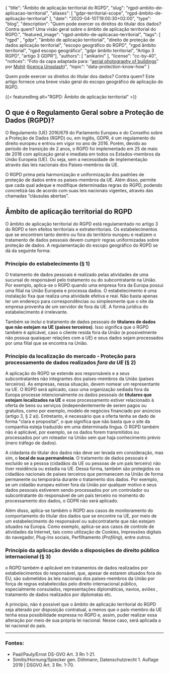 {
    "title": "Âmbito de aplicação territorial do RGPD",
    "slug": "rgpd-ambito-de-aplicacao-territorial",
    "aliases": [ "gdpr-territorial-scope", "rgpd-âmbito-de-aplicação-territorial" ],
    "date": "2020-04-10T19:00:30+02:00",
    "type": "blog",
    "description": "Quem pode exercer os direitos do titular dos dados? Contra quem? Uma visão geral sobre o âmbito de aplicação territorial do RGPD.",
    "featured_image": "rgpd-ambito-de-aplicacao-territorial",
    "tags": [ "rgpd" , "gdpr", "âmbito de aplicação territorial", "direito de proteção de dados aplicação territorial", "escopo geográfico do RGPD", "rgpd âmbito territorial", "rgpd escopo geográfico", "gdpr âmbito territorial", "Artigo 3 RGPD", "artigo 3 GDPR"],
    "authors": [ "anikarini" ],
    "license": "cc-by-40",
    "notices": "Foto da capa adaptada para: “[aerial photography of buildings](https://unsplash.com/photos/6M9xiVgkoN0)” por [Mohit](https://unsplash.com/@98mohitkumar) ([licença Unsplash](https://unsplash.com/license))",
    "topic": "data-protection-know-how"
}

Quem pode exercer os direitos do titular dos dados? Contra quem? Este artigo fornece uma breve visão geral do escopo geográfico de aplicação do RGPD. 

{{< featuredImg alt="RGPD: Âmbito de aplicação territorial" >}}

## O que é o Regulamento Geral sobre a Proteção de Dados (RGPD)?

O Regulamento (UE) 2016/679 do Parlamento Europeu e do Conselho sobre a Proteção de Dados (RGPD) ou, em inglês, GDPR, é um regulamento do direito europeu e entrou em vigor no ano de 2016. Porém, devido ao período de transição de 2 anos, o RGPD foi implementado em 25 de maio de 2018 com aplicação geral e imediata em todos os Estados-membros da União Europeia (UE). Ou seja, sem a necessidade de implementação através das leis nacionais dos Países-membros da UE. 

O RGPD prima pela harmonização e uniformização dos padrões de proteção de dados entre os países-membros da UE. Além disso, permite que cada qual adeque e modifique determinadas regras do RGPD, podendo concretizá-las de acordo com suas leis nacionais vigentes, através das chamadas “cláusulas abertas”.

## Âmbito de aplicação territorial do RGPD

O âmbito de aplicação territorial do RGPD está regulamentado no artigo 3 do RGPD e tem efeitos territoriais e extraterritoriais. Os estabelecimentos que se encontrem tanto dentro ou fora do território europeu e realizem o tratamento de dados pessoais devem cumprir regras uniformizadas sobre proteção de dados. A regulamentação do escopo geográfico do RGPD se dá da seguinte forma:

### Princípio do estabelecimento (§ 1)

O tratamento de dados pessoais é realizado pelas atividades de uma sucursal do responsável pelo tratamento ou do subcontratante na União. Por exemplo, aplica-se o RGPD quando uma empresa fora da Europa possui uma filial na União Europeia e processa dados. O estabelecimento é uma instalação fixa que realiza uma atividade efetiva e real. Não basta apenas ter um endereço para correspondências ou simplesmente que o site da empresa provenha de um servidor de fora da UE. A forma jurídica do estabelecimento é irrelevante.

Também se inclui o tratamento de dados pessoais de **titulares de dados que não estejam na UE (países terceiros)**. Isso significa que o RGPD também é aplicável, caso o cliente resida fora da União (e possivelmente não possua quaisquer relações com a UE) e seus dados sejam processados por uma filial que se encontra na União.

### Princípio da localização do mercado - Proteção para processamento de dados realizados *fora da UE* (§ 2)

A aplicação do RGPD se estende aos responsáveis e a seus subcontratantes não integrantes dos países-membros da União (países terceiros). As empresas, nessa situação, devem nomear um representante na UE. O RGPD será aplicado, caso uma organização sediada fora da Europa processe intencionalmente os  dados pessoais de **titulares que estejam localizados na UE** e esse processamento estiver relacionado à oferta de bens ou serviços (independentemente de serem pagos ou gratuitos, como por exemplo, modelo de negócios financiado por anúncios (artigo 3, § 2 a)). Entretanto, é necessário que a oferta tenha se dado de forma "clara e proposital", o que significa que não basta que o site da companhia esteja traduzido em uma determinada língua. O RGPD também não é aplicável, por exemplo, se os dados forem transmitidos ou processados por um roteador na União sem que haja conhecimento prévio (mero tráfego de dados).

A cidadania do titular dos dados não deve ser levada em consideração, mas sim, o **local de sua permanência**. O tratamento de dados pessoais é excluído se a pessoa (cidadãos da UE ou pessoas de um país terceiro) não tiver residência ou estadia na UE. Dessa forma, também são protegidos os cidadãos nacionais de países terceiros que permanecem na União de forma permanente ou temporária durante o tratamento dos dados. Por exemplo, se um cidadão europeu estiver fora da União por qualquer motivo e seus dados pessoais estiverem sendo processados por um controlador ou subcontratante do responsável de um país terceiro no momento do processamento dos dados, o GDPR não será aplicado.

Além disso, aplica-se também o RGPD aos casos de monitoramento do comportamento do titular dos dados que se encontre na UE, por meio de um estabelecimento do responsável ou subcontratante que não estejam situados na Europa. Como exemplo, aplica-se aos casos de controle de atividades da Internet, tais como utilização de Cookies, Impressões digitais do navegador, Plug-Ins sociais, Perfilhamento (*Profiling*), entre outros. 

### Princípio da aplicação devido a disposições de direito público internacional (§ 3)

o RGPD também é aplicável em tratamentos de dados realizados por estabelecimentos do responsável, que, apesar de estarem situados fora do EU, são submetidos às leis nacionais dos países-membros da União  por força  de regras  estabelecidas pelo direito internacional público, especialmente consulados, representações diplomáticas, navios, aviões , tratamento de dados realizados por diplomatas etc.

A princípio, não é possível que o âmbito de aplicação territorial do RGPD seja alterado por disposição contratual, a menos  que o país-membro da UE tenha essa possibilidade expressa no RGPD e, assim, puder realizar essa alteração por meio de sua própria lei nacional. Nesse caso, será aplicada a lei nacional do país.

---

### Fontes:
- Paal/Pauly/Ernst DS-GVO Art. 3 Rn 1-21.
- Simitis/Hornung/Spiecker gen. Döhmann, Datenschutzrecht 1. Auflage 2019 | DSGVO Art. 3 Rn. 1-70.
